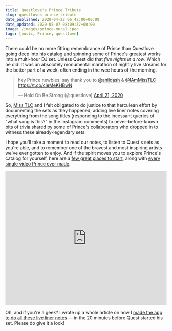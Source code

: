 ```yaml
---
title: Questlove's Prince Tribute
slug: questloves-prince-tribute
date_published: 2020-04-22 06:42:00+00:00
date_updated: 2020-05-07 08:09:37+00:00
image: /images/prince-mural.jpeg
tags: [music, Prince, questlove]
---
```

There could be no more fitting remembrance of Prince than Questlove going deep into his catalog and spinning some of Prince's greatest works into a multi-hour DJ set. Unless Quest did that *five nights in a row*. Which he did! It was an absolutely monumental marathon of nightly live streams for the better part of a week, often ending in the wee hours of the morning.

<blockquote class="twitter-tweet" data-dnt="true" data-theme="dark"><p lang="en" dir="ltr">hey Prince newbies: say thank you to <a href="https://twitter.com/anildash?ref_src=twsrc%5Etfw">@anildash</a> &amp; <a href="https://twitter.com/IAmMissTLC?ref_src=twsrc%5Etfw">@IAmMissTLC</a> <a href="https://t.co/cleMeKHBwN">https://t.co/cleMeKHBwN</a></p>&mdash; Hold On Be Strong (@questlove) <a href="https://twitter.com/questlove/status/1252722425579606020?ref_src=twsrc%5Etfw">April 21, 2020</a></blockquote> <script async src="https://platform.twitter.com/widgets.js" charset="utf-8"></script>

So, [Miss TLC](https://twitter.com/iammisstlc) and I felt obligated to do justice to that herculean effort by documenting the sets as they happened, adding live liner notes covering everything from the song titles (responding to the incessant queries of "what song is this?" in the Instagram comments) to never-before-known bits of trivia shared by some of Prince's collaborators who dropped in to witness these already-legendary sets.

I hope you'll take a moment to read our notes, to listen to Quest's sets as you're able, and to remember one of the bravest and most inspiring artists we've ever gotten to enjoy. And if the spirit moves you to explore Prince's catalog for yourself, here are a [few great places to start](/2017/02/12/its_time_to_discover_prince/), along with [every single video Prince ever made](/2018/11/28/every-single-video-prince-ever-made/).

<div class="glitch-embed-wrap" style="height: 420px; width: 100%;">
  <iframe
    src="https://glitch.com/embed/#!/embed/quest-live?path=README.md&previewSize=100"
    title="quest-live on Glitch"
    allow="geolocation; microphone; camera; midi; vr; encrypted-media"
    style="height: 100%; width: 100%; border: 0;">
  </iframe>
</div>

Oh, and if you're a geek? I wrote up a whole article on how I [made the app to do all these live liner notes](https://dev.to/glitch/i-built-an-app-to-accompany-questlove-s-dj-set-in-20-minutes-5ep4) — in the 20 minutes before Quest started his set. Please do give it a look!
